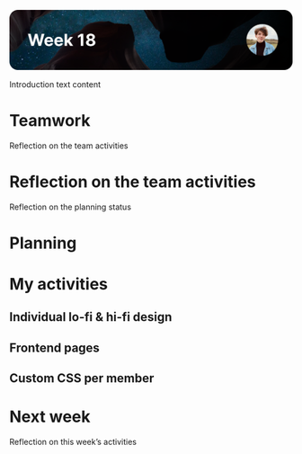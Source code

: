 ![image](https://raw.githubusercontent.com/mwdossantos/portfolio/master/docs/images/week-18.png)

Introduction text content

# Teamwork

Reflection on the team activities

# Reflection on the team activities

Reflection on the planning status

# Planning

# My activities

## Individual lo-fi & hi-fi design

## Frontend pages

## Custom CSS per member

# Next week

Reflection on this week’s activities